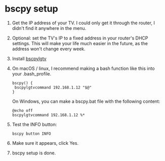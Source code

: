 # bscpy setup

1. Get the IP address of your TV. I could only get it through the router, I didn't find it anywhere in the menu.
2. Optional: set the TV's IP to a fixed address in your router's DHCP settings. This will make your life much easier in the future, as the address won't change every week.
3. Install [bscpylgtv](https://github.com/chros73/bscpylgtv)
4. On macOS / linux, I recommend making a bash function like this into your .bash_profile.

    ```
    bscpy() {
     bscpylgtvcommand 192.168.1.12 "$@"
    }
    ```

    On Windows, you can make a bscpy.bat file with the following content:

    ```
    @echo off
    bscpylgtvcommand 192.168.1.12 %*
    ```

5. Test the INFO button:

    ```
    bscpy button INFO
    ```

6. Make sure it appears, click Yes.

7. bscpy setup is done.
